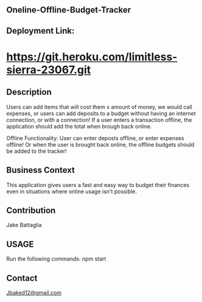 ## Oneline-Offline-Budget-Tracker


## Deployment Link: 
# https://git.heroku.com/limitless-sierra-23067.git

## Description
 Users can add items that will cost them x amount of money, we would call expenses, or users can add deposits to a budget without having an internet connection, or with a connection! If a user enters a transaction offline, the application should add the total when brough back online. 

 Offline Functionality: User can enter deposts offline, or enter expenses offline! Or when the user is brought back online, the offline budgets  should be added to the tracker!

 ## Business Context
  This application gives users a fast and easy way to budget their finances even in situations where online usage isn't possible.

  ## Contribution
   Jake Battaglia

## USAGE
Run the following commands: npm start

## Contact
Jbaked12@gmail.com
